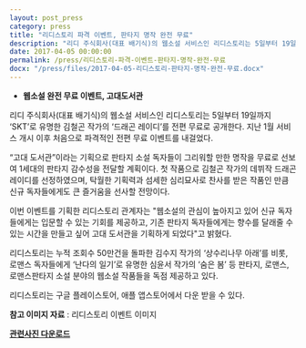 ```yaml
---
layout: post_press
category: press
title: "리디스토리 파격 이벤트, 판타지 명작 완전 무료"
description: "리디 주식회사(대표 배기식)의 웹소설 서비스인 리디스토리는 5일부터 19일까지 ‘SKT’로 유명한 김철곤 작가의 ‘드래곤 레이디’를 전편 무료로 공개한다. 지난 1월 서비스 개시 이후 처음으로 파격적인 전편 무료 이벤트를 내걸었다."
date: 2017-04-05 00:00:00
permalink: /press/리디스토리-파격-이벤트-판타지-명작-완전-무료
docx: "/press/files/2017-04-05-리디스토리-판타지-명작-완전-무료.docx"
---
```


- **웹소설 완전 무료 이벤트, 고대도서관**
 
리디 주식회사(대표 배기식)의 웹소설 서비스인 리디스토리는 5일부터 19일까지 ‘SKT’로 유명한 김철곤 작가의 ‘드래곤 레이디’를 전편 무료로 공개한다. 지난 1월 서비스 개시 이후 처음으로 파격적인 전편 무료 이벤트를 내걸었다.
 
“고대 도서관”이라는 기획으로 판타지 소설 독자들이 그리워할 만한 명작을 무료로 선보여 1세대의 판타지 감수성을 전달할 계획이다. 첫 작품으로 김철곤 작가의 데뷔작 드래곤 레이디를 선정하였으며, 탁월한 기획력과 섬세한 심리묘사로 찬사를 받은 작품인 만큼 신규 독자들에게도 큰 즐거움을 선사할 전망이다.
 
이번 이벤트를 기획한 리디스토리 관계자는 "웹소설의 관심이 높아지고 있어 신규 독자들에게는 입문할 수 있는 기회를 제공하고, 기존 판타지 독자들에게는 향수를 달래줄 수 있는 시간을 만들고 싶어 고대 도서관을 기획하게 되었다"고 밝혔다.
 
리디스토리는 누적 조회수 50만건을 돌파한 김수지 작가의 ‘상수리나무 아래’를 비롯, 로맨스 독자들에게 ‘난다의 일기’로 유명한 심윤서 작가의 ‘숨은 봄’ 등 판타지, 로맨스, 로맨스판타지 소설 분야의 웹소설 작품들을 독점 제공하고 있다.
 
리디스토리는 구글 플레이스토어, 애플 앱스토어에서 다운 받을 수 있다.

 
**참고 이미지 자료** : 리디스토리 이벤트 이미지

[**관련사진 다운로드**](/press/img/고대도서관.jpg)